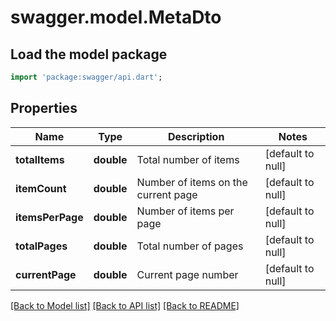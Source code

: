 # swagger.model.MetaDto

## Load the model package
```dart
import 'package:swagger/api.dart';
```

## Properties
Name | Type | Description | Notes
------------ | ------------- | ------------- | -------------
**totalItems** | **double** | Total number of items | [default to null]
**itemCount** | **double** | Number of items on the current page | [default to null]
**itemsPerPage** | **double** | Number of items per page | [default to null]
**totalPages** | **double** | Total number of pages | [default to null]
**currentPage** | **double** | Current page number | [default to null]

[[Back to Model list]](../README.md#documentation-for-models) [[Back to API list]](../README.md#documentation-for-api-endpoints) [[Back to README]](../README.md)

